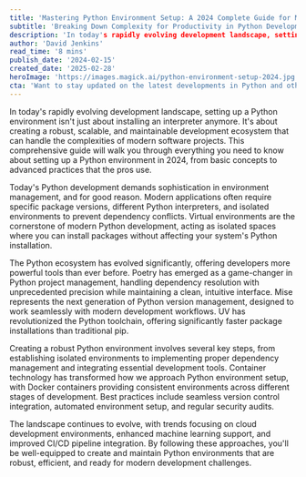 ```yaml
---
title: 'Mastering Python Environment Setup: A 2024 Complete Guide for Modern Developers'
subtitle: 'Breaking Down Complexity for Productivity in Python Development'
description: 'In today's rapidly evolving development landscape, setting up a Python environment isn't just about installing an interpreter anymore. It\'s about creating a robust, scalable, and maintainable development ecosystem that can handle the complexities of modern software projects. This comprehensive guide will walk you through everything you need to know about setting up a Python environment in 2024, from basic concepts to advanced practices that the pros use.'
author: 'David Jenkins'
read_time: '8 mins'
publish_date: '2024-02-15'
created_date: '2025-02-28'
heroImage: 'https://images.magick.ai/python-environment-setup-2024.jpg'
cta: 'Want to stay updated on the latest developments in Python and other programming technologies? Follow us on LinkedIn for regular insights, tips, and best practices that will help you stay ahead in your development journey!'
---
```


In today's rapidly evolving development landscape, setting up a Python environment isn't just about installing an interpreter anymore. It's about creating a robust, scalable, and maintainable development ecosystem that can handle the complexities of modern software projects. This comprehensive guide will walk you through everything you need to know about setting up a Python environment in 2024, from basic concepts to advanced practices that the pros use.

Today's Python development demands sophistication in environment management, and for good reason. Modern applications often require specific package versions, different Python interpreters, and isolated environments to prevent dependency conflicts. Virtual environments are the cornerstone of modern Python development, acting as isolated spaces where you can install packages without affecting your system's Python installation.

The Python ecosystem has evolved significantly, offering developers more powerful tools than ever before. Poetry has emerged as a game-changer in Python project management, handling dependency resolution with unprecedented precision while maintaining a clean, intuitive interface. Mise represents the next generation of Python version management, designed to work seamlessly with modern development workflows. UV has revolutionized the Python toolchain, offering significantly faster package installations than traditional pip.

Creating a robust Python environment involves several key steps, from establishing isolated environments to implementing proper dependency management and integrating essential development tools. Container technology has transformed how we approach Python environment setup, with Docker containers providing consistent environments across different stages of development. Best practices include seamless version control integration, automated environment setup, and regular security audits.

The landscape continues to evolve, with trends focusing on cloud development environments, enhanced machine learning support, and improved CI/CD pipeline integration. By following these approaches, you'll be well-equipped to create and maintain Python environments that are robust, efficient, and ready for modern development challenges.